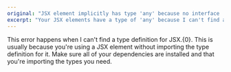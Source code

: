```yaml
---
original: "JSX element implicitly has type 'any' because no interface 'JSX.{0}' exists."
excerpt: "Your JSX elements have a type of 'any' because I can't find a type definition for JSX.{0}"
---
```


This error happens when I can't find a type definition for JSX.{0}. This is usually because you're using a JSX element without importing the type definition for it. Make sure all of your dependencies are installed and that you're importing the types you need.

